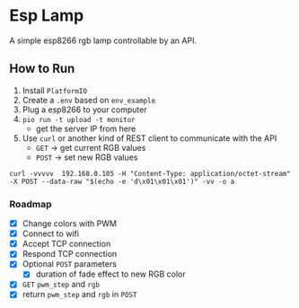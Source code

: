 # Esp Lamp

A simple esp8266 rgb lamp controllable by an API.

## How to Run

1. Install `PlatformIO`
2. Create a `.env` based on `env_example`
3. Plug a esp8266 to your computer
4. `pio run -t upload -t monitor`
    * get the server IP from here
5. Use `curl` or another kind of REST client to communicate with the API
    * `GET` -> get current RGB values
    * `POST` -> set new RGB values

```
curl -vvvvv  192.168.0.105 -H "Content-Type: application/octet-stream" -X POST --data-raw "$(echo -e 'd\x01\x01\x01')" -vv -o a
```

### Roadmap

- [x] Change colors with PWM
- [x] Connect to wifi
- [x] Accept TCP connection
- [x] Respond TCP connection
- [x] Optional `POST` parameters
    - [x] duration of fade effect to new RGB color
- [x] `GET` `pwm_step` and `rgb`
- [x] return `pwm_step` and `rgb` in `POST`
